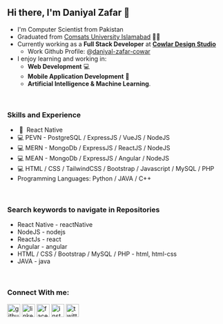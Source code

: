 ## Hi there, I'm Daniyal Zafar 👋
* I'm Computer Scientist from Pakistan 
* Graduated from [Comsats University Islamabad](https://www.comsats.edu.pk/) 👨‍🎓
* Currently working as a **Full Stack Developer** at [**Cowlar Design Studio**](https://cowlardesignstudio.com/)
  * Work Github Profile: @[daniyal-zafar-cowar](https://github.com/daniyal-zafar-cowlar)
* I enjoy learning and working in:
  * **Web Development** 💻
  * **Mobile Application Development** 📱
  * **Artificial Intelligence & Machine Learning**.

<br/>

### Skills and Experience

* &nbsp;📱 &nbsp;React Native
* 💻 PEVN - PostgreSQL / ExpressJS / VueJS / NodeJS
* 💻 MERN - MongoDb / ExpressJS / ReactJS / NodeJS
* 💻 MEAN - MongoDb / ExpressJS / Angular / NodeJS
* 💻 HTML / CSS / TailwindCSS / Bootstrap / Javascript / MySQL / PHP
* Programming Languages: Python / JAVA / C++

<br/>

### Search keywords to navigate in Repositories

* React Native - reactNative
* NodeJS - nodejs
* ReactJs - react
* Angular - angular
* HTML / CSS / Bootstrap / MySQL / PHP - html, html-css
* JAVA - java

<br/>

### Connect With me:
[<img src='https://cdn.jsdelivr.net/npm/simple-icons@3.0.1/icons/github.svg' alt='github' height='30'>](https://github.com/daniyalzafarm)  [<img src='https://cdn.jsdelivr.net/npm/simple-icons@3.0.1/icons/linkedin.svg' alt='linkedin' height='30'>](https://www.linkedin.com/in/daniyalzafar40/)  [<img src='https://cdn.jsdelivr.net/npm/simple-icons@3.0.1/icons/facebook.svg' alt='facebook' height='30'>](https://www.facebook.com/daniyalzafarm)  [<img src='https://cdn.jsdelivr.net/npm/simple-icons@3.0.1/icons/instagram.svg' alt='instagram' height='30'>](https://www.instagram.com/daniyalzafarm/)  [<img src='https://cdn.jsdelivr.net/npm/simple-icons@3.0.1/icons/twitter.svg' alt='twitter' height='30'>](https://twitter.com/daniyalzafarm)  

